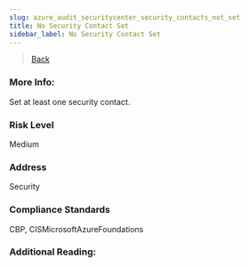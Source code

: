 ```yaml
---
slug: azure_audit_securitycenter_security_contacts_not_set
title: No Security Contact Set
sidebar_label: No Security Contact Set
---
```

> [Back](../../azuresecuritycenteraudit)

### More Info:
Set at least one security contact.

### Risk Level
Medium

### Address
Security

### Compliance Standards
CBP, CISMicrosoftAzureFoundations

### Additional Reading:
